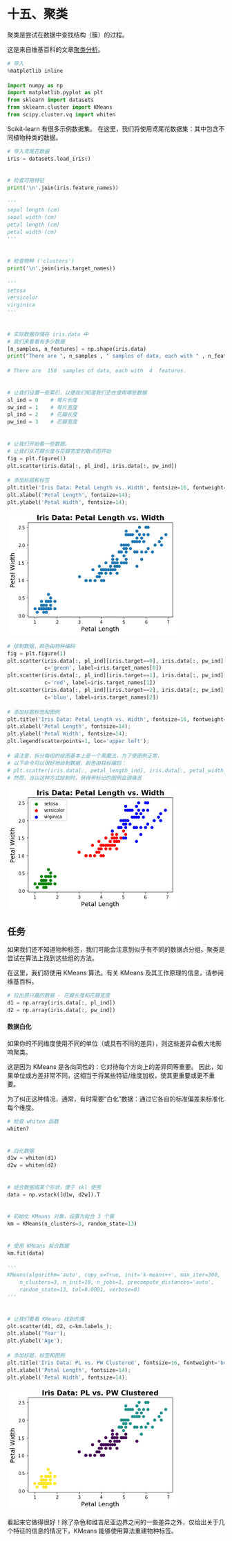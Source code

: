
# 十五、聚类


聚类是尝试在数据中查找结构（簇）的过程。

这是来自维基百科的文章[聚类分析](https://en.wikipedia.org/wiki/Cluster_analysis)。


```python
# 导入
%matplotlib inline

import numpy as np
import matplotlib.pyplot as plt
from sklearn import datasets
from sklearn.cluster import KMeans
from scipy.cluster.vq import whiten
```

Scikit-learn 有很多示例数据集。 在这里，我们将使用鸢尾花数据集：其中包含不同植物种类的数据。

```python
# 导入鸢尾花数据
iris = datasets.load_iris()


# 检查可用特征
print('\n'.join(iris.feature_names))

'''
sepal length (cm)
sepal width (cm)
petal length (cm)
petal width (cm)
'''


# 检查物种 ('clusters')
print('\n'.join(iris.target_names))

'''
setosa
versicolor
virginica
'''


# 实际数据存储在 iris.data 中
# 我们来看看有多少数据
[n_samples, n_features] = np.shape(iris.data) 
print("There are ", n_samples , " samples of data, each with " , n_features, " features.")

# There are  150  samples of data, each with  4  features.


# 让我们设置一些索引，以便我们知道我们正在使用哪些数据
sl_ind = 0    # 萼片长度
sw_ind = 1    # 萼片宽度
pl_ind = 2    # 花瓣长度
pw_ind = 3    # 花瓣宽度


# 让我们开始看一些数据。
# 让我们从花瓣长度与花瓣宽度的散点图开始
fig = plt.figure(1)
plt.scatter(iris.data[:, pl_ind], iris.data[:, pw_ind])

# 添加标题和标签
plt.title('Iris Data: Petal Length vs. Width', fontsize=16, fontweight='bold')
plt.xlabel('Petal Length', fontsize=14);
plt.ylabel('Petal Width', fontsize=14);
```


![png](img/15-Clustering_9_0.png)



```python
# 绘制数据，颜色由物种编码
fig = plt.figure(1)
plt.scatter(iris.data[:, pl_ind][iris.target==0], iris.data[:, pw_ind][iris.target==0],
            c='green', label=iris.target_names[0])
plt.scatter(iris.data[:, pl_ind][iris.target==1], iris.data[:, pw_ind][iris.target==1],
            c='red', label=iris.target_names[1])
plt.scatter(iris.data[:, pl_ind][iris.target==2], iris.data[:, pw_ind][iris.target==2],
            c='blue', label=iris.target_names[2])

# 添加标题标签和图例
plt.title('Iris Data: Petal Length vs. Width', fontsize=16, fontweight='bold')
plt.xlabel('Petal Length', fontsize=14);
plt.ylabel('Petal Width', fontsize=14);
plt.legend(scatterpoints=1, loc='upper left');

# 请注意，拆分每组的绘图基本上是一个黑魔法，为了使图例正常，
# 以下命令可以很好地绘制数据，颜色由目标编码：
# plt.scatter(iris.data[:, petal_length_ind], iris.data[:, petal_width_ind], c=iris.target)
# 然而，当以这种方式绘制时，获得带标记的图例会很痛苦
```


![png](img/15-Clustering_10_0.png)

## 任务

如果我们还不知道物种标签，我们可能会注意到似乎有不同的数据点分组。聚类是尝试在算法上找到这些组的方法。

在这里，我们将使用 KMeans 算法。有关 KMeans 及其工作原理的信息，请参阅维基百科。

```python
# 拉出感兴趣的数据 - 花瓣长度和花瓣宽度
d1 = np.array(iris.data[:, pl_ind])
d2 = np.array(iris.data[:, pw_ind])
```

#### 数据白化

如果你的不同维度使用不同的单位（或具有不同的差异），则这些差异会极大地影响聚类。

这是因为 KMeans 是各向同性的：它对待每个方向上的差异同等重要。 因此，如果单位或方差非常不同，这相当于将某些特征/维度加权，使其更重要或更不重要。

为了纠正这种情况，通常，有时需要“白化”数据：通过它各自的标准偏差来标准化每个维度。

```python
# 检查 whiten 函数
whiten?


# 白化数据
d1w = whiten(d1)
d2w = whiten(d2)


# 组合数据成某个形状，便于 skl 使用
data = np.vstack([d1w, d2w]).T


# 初始化 KMeans 对象，设置为拟合 3 个簇
km = KMeans(n_clusters=3, random_state=13)


# 使用 KMeans 拟合数据
km.fit(data)

'''
KMeans(algorithm='auto', copy_x=True, init='k-means++', max_iter=300,
    n_clusters=3, n_init=10, n_jobs=1, precompute_distances='auto',
    random_state=13, tol=0.0001, verbose=0)
'''


# 让我们看看 KMeans 找到的簇
plt.scatter(d1, d2, c=km.labels_);
plt.xlabel('Year');
plt.ylabel('Age');

# 添加标题，标签和图例
plt.title('Iris Data: PL vs. PW Clustered', fontsize=16, fontweight='bold')
plt.xlabel('Petal Length', fontsize=14);
plt.ylabel('Petal Width', fontsize=14);
```


![png](img/15-Clustering_19_0.png)

看起来它做得很好！除了杂色和维吉尼亚边界之间的一些差异之外，仅给出关于几个特征的信息的情况下，KMeans 能够使用算法重建物种标签。